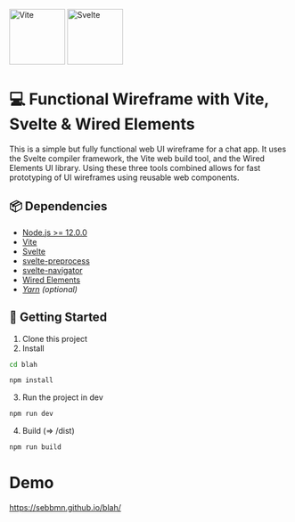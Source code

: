 <img src="https://vitejs.dev/logo.svg" alt="Vite" height="100">   <img src="https://svelte.dev/svelte-logo-horizontal.svg" alt="Svelte" height="100">

# 💻 Functional Wireframe with Vite, Svelte & Wired Elements
This is a simple but fully functional web UI wireframe for a chat app. It uses the Svelte compiler framework, the Vite web build tool, and the Wired Elements UI library. Using these three tools combined allows for fast prototyping of UI wireframes using reusable web components.

## 📦 Dependencies
* [Node.js >= 12.0.0](https://nodejs.org/en/)
* [Vite](https://github.com/vitejs/vite)
* [Svelte](https://github.com/sveltejs/svelte)
* [svelte-preprocess](https://github.com/sveltejs/svelte-preprocess)
* [svelte-navigator](https://github.com/mefechoel/svelte-navigator)
* [Wired Elements](https://github.com/rough-stuff/wired-elements)
* [*Yarn*](https://yarnpkg.com/) *(optional)*

## 🚀 Getting Started

1. Clone this project
2. Install
````bash
cd blah
````
````bash
npm install
````
3. Run the project in dev
````bash
npm run dev
````
4. Build (=> /dist)
````bash
npm run build
````

# Demo
https://sebbmn.github.io/blah/

[^1]: https://github.com/sveltejs/svelte-preprocess